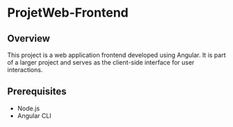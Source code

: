 # ProjetWeb-Frontend

## Overview

This project is a web application frontend developed using Angular. It is part of a larger project and serves as the client-side interface for user interactions.

## Prerequisites

- Node.js
- Angular CLI

